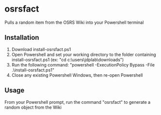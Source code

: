 # osrsfact
Pulls a random item from the OSRS Wiki into your Powershell terminal

## Installation
1. Download install-osrsfact.ps1
2. Open Powershell and set your working directory to the folder containing install-osrsfact.ps1 (ex: "cd c:\users\jdplab\downloads")
3. Run the following command: "powershell -ExecutionPolicy Bypass -File .\install-osrsfact.ps1"
4. Close any existing Powershell Windows, then re-open Powershell

## Usage
From your Powershell prompt, run the command "osrsfact" to generate a random object from the Wiki
